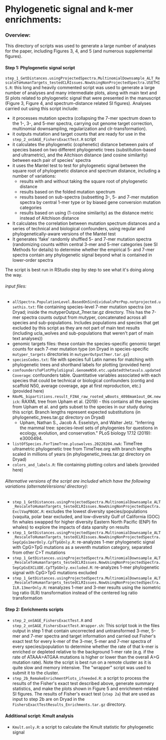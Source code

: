 # Phylogenetic signal and k-mer enrichments:

### Overview:
This directory of scripts was used to generate a large number of analyses for the paper, including Figures 3, 4, and 5 (and numerous supplemental figures). 

#### Step 1: Phylogenetic signal script

`step_1_GetDistances.usingProjectedSpectra.MultinomialDownsample_ALT_RescaleToHumanTargets_testedCLRIssues.NowUsingNonProjectedSpectra.USETHIS.R`: this long and heavily commented script was used to generate a large number of analyses and many intermediate plots, along with main text and SI plots related to phylogenetic signal that were presented in the manuscript (Figure 3, Figure 4, and spectrum-distance related SI figures). Analyses carried out using this script include:

* it processes mutation spectra (collapsing the 7-mer spectrum down to the 1-, 3-, and 5-mer spectra, carrying out genome target correction, multinomial downsampling, regularization and clr-transformation). 
* it outputs mutation and target counts that are ready for use in the `step_2_onSAGE_FishersExactTest.R` script
* it calculates the phylogenetic (cophenetic) distance between pairs of species based on two different phylogenetic trees (substitution-based and ultrametric), and the Aitchison distance (and cosine similarity) between each pair of species' spectra
* it uses the Mantel test to test for phylogenetic signal between the square root of phylogenetic distance and spectrum distance, including a number of variations:
	* results with and without taking the square root of phylogenetic distance
	* results based on the folded mutation spectrum
	* results based on sub-spectra (subsetting 3-, 5- and 7-mer mutation spectra by central 1-mer type or by biased gene conversion mutation categories 
	* results based on using (1-cosine similarity) as the distance metric instead of Aitchison distance
* It calculates the correlation between mutation spectrum distances and a series of technical and biological confounders, using regular and phylogenetically-aware versions of the Mantel test
* It generates 'fake' randomly shuffled 5- and 7-mer mutation spectra (randomizing counts within central 3-mer and 5-mer categories (see SI Methods for details) to determine whether the empirical 5- and 7-mer spectra contain any phylogenetic signal beyond what is contained in lower-order spectra

The script is best run in RStudio step by step to see what it's doing along the way. 

###### input files:
* `allSpectra.PopulationLevel.BasedOn5individualsPerPop.notprojected.usethis.txt`: file containing species-level 7-mer mutation spectra (on Dryad; inside the mutyperOutput_7mer.tar.gz directory. This has the 7-mer spectra counts output from mutyper, concatenated across all species and sub-populations. Includes populations and species that get excluded by this script as they are not part of main text results (including ucla_wolves and sub-populations that weren't part of main text analyses))
* genomic targets files: these contain the species-specific genomic target counts for each 7-mer mutation type (on Dryad in species-specific `mutyper_targets` directories in `mutyperOutput7mer.tar.gz`)
* `speciesCodes.txt`: file with species full Latin names for matching with phylogenetic trees and shorthand labels for plotting (provided here)
* `confoundersToPlotPhyloSignal.GenomeN50.etc.updatedthetavals.updatedCoverage`: confounders table. Quantitative variables associated with each species that could be technical or biological confounders (contig and scaffold N50, average coverage, age at first reproduction, etc.) (provided here)
* `RAxML_bipartitions.result_FIN4_raw_rooted_wBoots_4098mam1out_OK.newick`: RAXML tree from Upham et al. (2019) - this contains all the species from Upham et al. and gets subset to the species in our study during this script. Branch lengths represent expected substitutions (in phylogenetic_trees.tar.gz directory on Dryad)
  	* Upham, Nathan S., Jacob A. Esselstyn, and Walter Jetz. "Inferring the mammal tree: species-level sets of phylogenies for questions in ecology, evolution, and conservation." PLoS biology 17.12 (2019): e3000494.
* `listOfSpecies.ForTimeTree.pluswolves.20220204.nwk`: TimeTree ultrametric phylogenetic tree from TimeTree.org with branch lengths scaled in millions of years (in phylogenetic_trees.tar.gz directory on Dryad)
* `colors_and_labels.R`: file containing plotting colors and labels (provided here)

###### Alternative versions of the script are included which have the following variations (alternateVersions/ directory):
* `step_1_GetDistances.usingProjectedSpectra.MultinomialDownsample_ALT_RescaleToHumanTargets_testedCLRIssues.NowUsingNonProjectedSpectra.ExclVaqPBGOC.R`: excludes the lowest diversity species/populations (vaquita, polar bear excluded, and low-diversity Gulf of California (GOC) fin whales swapped for higher diversity Eastern North Pacific (ENP) fin whales) to explore the impacts of data sparsity on results
* `step_1_GetDistances.usingProjectedSpectra.MultinomialDownsample_ALT_RescaleToHumanTargets_testedCLRIssues.NowUsingNonProjectedSpectra.SepCpGs1merOnly.CpTTpGOnly.R`: re-analyzes 1-mer phylogenetic signal with CpG>TpG mutations as a seventh mutation category, separated from other C>T mutations
* `step_1_GetDistances.usingProjectedSpectra.MultinomialDownsample_ALT_RescaleToHumanTargets_testedCLRIssues.NowUsingNonProjectedSpectra.SepCpGsEXCLUDE.CpTTpGOnly.excluded.R`: re-analyzes 1-mer phylogenetic signal with CpG>TpG mutations excluded
* `step_1_GetDistances.usingProjectedSpectra.MultinomialDownsample_ALT_RescaleToHumanTargets_testedCLRIssues.NowUsingNonProjectedSpectra.ILR.13merOnly.R`: reanalyzes 1-mer and 3-mer results using the isometric log ratio (ILR) transformation instead of the centered log ratio transformation 


#### Step 2: Enrichments scripts
* `step_2_onSAGE_FishersExactTest.R` and `step_2_onSAGE_FishersExactTest.Wrapper.sh`: This script took in the files output in step 1 that contain uncorrected and untransformed 3-mer, 5-mer and 7-mer spectra and target information and carried out Fisher's exact test for every k-mer of the 3-mer, 5-mer and 7-mer spectra of every species/population to determine whether the rate of that k-mer is enriched or depleted relative to the background 1-mer rate (e.g. if the rate of ATAAA>ATGAA mutations is higher or lower than the overall A>G mutation rate). Note the script is best run on a remote cluster as it is quite slow and memory intensive. The "wrapper" script was used to submit it to the cluster.
* `step_2b_RemakeEnrichmentPlots_ifneeded.R`: a script to process the results of the Fisher's exact test described above, generate summary statistics, and make the plots shown in Figure 5 and enrichment-related SI figures. The results of Fisher's exact test (`step 2a`) that are used as input to step 2b are on Dryad in the `FishersExactTestResults_Enrichments.tar.gz` directory.

#### Additional script: Kmult analysis 
* `Kmult.only.R`: a script to calculate the Kmult statistic for phylogenetic signal
